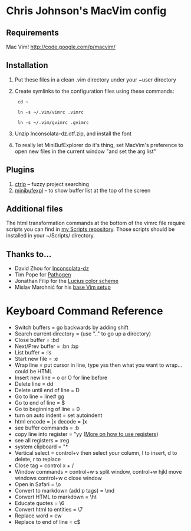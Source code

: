 # Chris Johnson's MacVim config

## Requirements
Mac Vim! http://code.google.com/p/macvim/

## Installation
1. Put these files in a clean .vim directory under your ~user directory
2. Create symlinks to the configuration files using these commands:  
		
		cd ~
		
		ln -s ~/.vim/vimrc .vimrc  
		
		ln -s ~/.vim/gvimrc .gvimrc

3. Unzip Inconsolata-dz.otf.zip, and install the font
4. To really let MiniBufExplorer do it's thing, set MacVim's preference to open new files in the current window "and set the arg list"

## Plugins
1. [ctrlp](http://kien.github.com/ctrlp.vim/) – fuzzy project searching
2. [minibufexpl](http://www.vim.org/scripts/script.php?script_id=159) – to show buffer list at the top of the screen

## Additional files
The html transformation commands at the bottom of the vimrc file require scripts you can find in [my Scripts repository](http://github.com/ChrisLTD/shell_scripts). Those scripts should be installed in your ~/Scripts/ directory.

## Thanks to...
* David Zhou for [Inconsolata-dz](http://nodnod.net/2009/feb/12/adding-straight-single-and-double-quotes-inconsola/)
* Tim Pope for [Pathogen](https://github.com/tpope/vim-pathogen)
* Jonathan Filip for the [Lucius color scheme](http://www.vim.org/scripts/script.php?script_id=2536)
* Mislav Marohnić for his [base Vim setup](http://mislav.uniqpath.com/2011/12/vim-revisited/)

# Keyboard Command Reference

* Switch buffers = <control-tab> go backwards by adding shift
* Search current directory = <control-p> (use ".." to go up a directory)
* Close buffer = :bd
* Next/Prev buffer = :bn :bp
* List buffer = :ls
* Start new file = :e
* Wrap line = put cursor in line, type yss then what you want to wrap... could be HTML
* Insert new line = o or O for line before
* Delete line = dd
* Delete until end of line = D
* Go to line = line# gg
* Go to end of line = $
* Go to beginning of line = 0
* turn on auto indent = set autoindent
* html encode = [x decode = ]x
* see buffer commands = :b<tab>
* copy line into register = "<letter>yy ([More on how to use registers](http://bit.ly/qTK4yi))
* see all registers = :reg
* system clipboard = "* 
* Vertical select = control+v then select your column, I to insert, d to delete, r to replace
* Close tag = control x + /
* Window commands = control+w s split window, control+w hjkl move windows control+w c close window
* Open in Safari = \o
* Convert to markdown (add p tags) = \md
* Convert HTML to markdown = \ht
* Educate quotes = \6
* Convert html to entities = \7
* Replace word = cw
* Replace to end of line = c$
